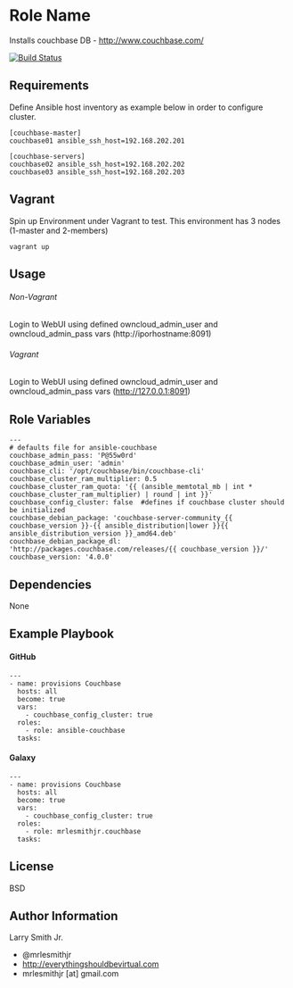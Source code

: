 Role Name
=========

Installs couchbase DB - http://www.couchbase.com/

[![Build Status](https://travis-ci.org/mrlesmithjr/ansible-couchbase.svg?branch=master)](https://travis-ci.org/mrlesmithjr/ansible-couchbase)

Requirements
------------

Define Ansible host inventory as example below in order to configure cluster.
````
[couchbase-master]
couchbase01 ansible_ssh_host=192.168.202.201

[couchbase-servers]
couchbase02 ansible_ssh_host=192.168.202.202
couchbase03 ansible_ssh_host=192.168.202.203
````

Vagrant
-------
Spin up Environment under Vagrant to test. This environment has 3 nodes (1-master and 2-members)
````
vagrant up
````

Usage
-----

###### Non-Vagrant
Login to WebUI using defined owncloud_admin_user and owncloud_admin_pass vars (http://iporhostname:8091)

###### Vagrant
Login to WebUI using defined owncloud_admin_user and owncloud_admin_pass vars (http://127.0.0.1:8091)

Role Variables
--------------

````
---
# defaults file for ansible-couchbase
couchbase_admin_pass: 'P@55w0rd'
couchbase_admin_user: 'admin'
couchbase_cli: '/opt/couchbase/bin/couchbase-cli'
couchbase_cluster_ram_multiplier: 0.5
couchbase_cluster_ram_quota: '{{ (ansible_memtotal_mb | int * couchbase_cluster_ram_multiplier) | round | int }}'
couchbase_config_cluster: false  #defines if couchbase cluster should be initialized
couchbase_debian_package: 'couchbase-server-community_{{ couchbase_version }}-{{ ansible_distribution|lower }}{{ ansible_distribution_version }}_amd64.deb'
couchbase_debian_package_dl: 'http://packages.couchbase.com/releases/{{ couchbase_version }}/'
couchbase_version: '4.0.0'
````

Dependencies
------------

None

Example Playbook
----------------

#### GitHub
````
---
- name: provisions Couchbase
  hosts: all
  become: true
  vars:
    - couchbase_config_cluster: true
  roles:
    - role: ansible-couchbase
  tasks:
````
#### Galaxy
````
---
- name: provisions Couchbase
  hosts: all
  become: true
  vars:
    - couchbase_config_cluster: true
  roles:
    - role: mrlesmithjr.couchbase
  tasks:
````

License
-------

BSD

Author Information
------------------

Larry Smith Jr.
- @mrlesmithjr
- http://everythingshouldbevirtual.com
- mrlesmithjr [at] gmail.com
